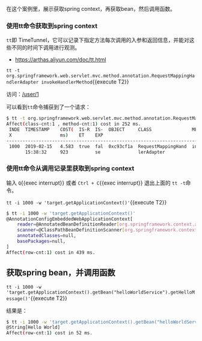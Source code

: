 在这个案例里，展示获取spring context，再获取bean，然后调用函数。

### 使用tt命令获取到spring context

`tt`即 TimeTunnel，它可以记录下指定方法每次调用的入参和返回信息，并能对这些不同的时间下调用进行观测。

- https://arthas.aliyun.com/doc/tt.html

`tt -t org.springframework.web.servlet.mvc.method.annotation.RequestMappingHandlerAdapter invokeHandlerMethod`{{execute T2}}

访问：[/user/1]({{TRAFFIC_HOST1_80}}/user/1)

可以看到`tt`命令捕获到了一个请求：

```bash
$ tt -t org.springframework.web.servlet.mvc.method.annotation.RequestMappingHandlerAdaptePress Q or Ctrl+C to abort.
Affect(class-cnt:1 , method-cnt:1) cost in 252 ms.
 INDE  TIMESTAMP    COST(  IS-R  IS-  OBJECT     CLASS               METHOD
 X                  ms)    ET    EXP
-----------------------------------------------------------------------------------------
 1000  2019-02-15   4.583  true  fal  0xc93cf1a  RequestMappingHand  invokeHandlerMethod
       15:38:32     923          se              lerAdapter
```

### 使用tt命令从调用记录里获取到spring context

输入 `Q`{{exec interrupt}} 或者 `Ctrl + C`{{exec interrupt}} 退出上面的 `tt -t`命令。

`tt -i 1000 -w 'target.getApplicationContext()'`{{execute T2}}

```bash
$ tt -i 1000 -w 'target.getApplicationContext()'
@AnnotationConfigEmbeddedWebApplicationContext[
    reader=@AnnotatedBeanDefinitionReader[org.springframework.context.annotation.AnnotatedBeanDefinitionReader@2e457641],
    scanner=@ClassPathBeanDefinitionScanner[org.springframework.context.annotation.ClassPathBeanDefinitionScanner@6eb38026],
    annotatedClasses=null,
    basePackages=null,
]
Affect(row-cnt:1) cost in 439 ms.
```

## 获取spring bean，并调用函数

`tt -i 1000 -w 'target.getApplicationContext().getBean("helloWorldService").getHelloMessage()'`{{execute T2}}

结果是：

```bash
$ tt -i 1000 -w 'target.getApplicationContext().getBean("helloWorldService").getHelloMessage()'
@String[Hello World]
Affect(row-cnt:1) cost in 52 ms.
```
